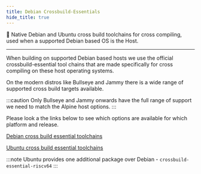 ```yaml
---
title: Debian Crossbuild-Essentials
hide_title: true
---
```


🔵 Native Debian and Ubuntu cross build toolchains for cross compiling, used when a supported Debian based OS is the Host.

---

When building on supported Debian based hosts we use the official crossbuild-essential tool chains that are made specifically for cross compiling on these host operating systems.

On the modern distros like Bullseye and Jammy there is a wide range of supported cross build targets available.

:::caution
Only Bullseye and Jammy onwards have the full range of support we need to match the Alpine host options.
:::

Please look a the links below to see which options are available for which platform and release.

[Debian cross build essential toolchains](https://packages.debian.org/search?keywords=crossbuild-essential-&searchon=names)

[Ubuntu cross build essential toolchains](https://packages.ubuntu.com/search?keywords=crossbuild-essential-&searchon=names)

:::note
Ubuntu provides one additional package over Debian - `crossbuild-essential-riscv64`
:::
